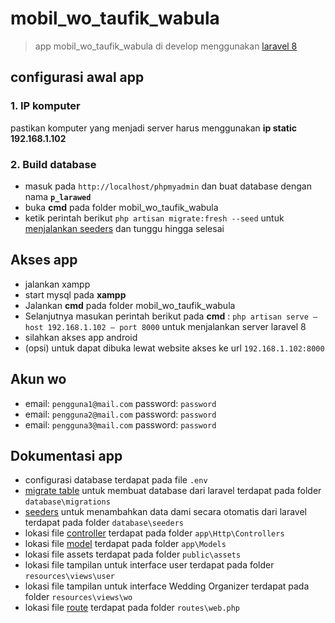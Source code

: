 # mobil_wo_taufik_wabula
>app mobil_wo_taufik_wabula di develop menggunakan [laravel 8](https://laravel.com/docs/8.x)

## configurasi awal app
### 1. IP komputer
pastikan komputer yang menjadi server harus menggunakan **ip static 192.168.1.102**

### 2. Build database
+ masuk pada ```http://localhost/phpmyadmin``` dan buat database dengan nama **```p_larawed```**
+ buka **cmd** pada folder mobil_wo_taufik_wabula
+ ketik perintah berikut ```php artisan migrate:fresh --seed``` untuk [menjalankan seeders](https://laravel.com/docs/8.x/seeding#running-seeders) dan tunggu hingga selesai


## Akses app
+ jalankan xampp
+ start mysql pada **xampp**
+ Jalankan **cmd** pada folder mobil_wo_taufik_wabula
+ Selanjutnya masukan perintah berikut pada **cmd** : ```php artisan serve — host 192.168.1.102 — port 8000``` untuk menjalankan server laravel 8
+ silahkan akses app android
+ (opsi) untuk dapat dibuka lewat website akses ke url 	```192.168.1.102:8000```


## Akun wo
+ email: ```pengguna1@mail.com``` password: ```password```
+ email: ```pengguna2@mail.com``` password: ```password```
+ email: ```pengguna3@mail.com``` password: ```password```

## Dokumentasi app
+ configurasi database terdapat pada file ```.env```
+ [migrate table](https://laravel.com/docs/8.x/migrations#tables) untuk membuat database dari laravel terdapat pada folder ```database\migrations```
+ [seeders](https://laravel.com/docs/8.x/seeding#writing-seeders) untuk menambahkan data dami secara otomatis dari laravel terdapat pada folder ```database\seeders```
+ lokasi file [controller](https://laravel.com/docs/8.x/controllers) terdapat pada folder ```app\Http\Controllers```
+ lokasi file [model](https://laravel.com/docs/8.x/eloquent) terdapat pada folder ```app\Models```
+ lokasi file assets terdapat pada folder ```public\assets```
+ lokasi file tampilan untuk interface user terdapat pada folder ```resources\views\user```
+ lokasi file tampilan untuk interface Wedding Organizer terdapat pada folder ```resources\views\wo```
+ lokasi file [route](https://laravel.com/docs/8.x/routing) terdapat pada folder ```routes\web.php```

